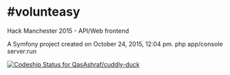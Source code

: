 #volunteasy
==========
Hack Manchester 2015 - API/Web frontend

A Symfony project created on October 24, 2015, 12:04 pm.
php app/console server:run

[ ![Codeship Status for QasAshraf/cuddly-duck](https://codeship.com/projects/9c8e9e40-5bef-0133-6007-22b0ee77d2e6/status?branch=master)](https://codeship.com/projects/110883)
